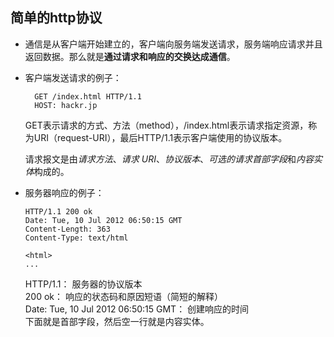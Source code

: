 ## 简单的http协议

- 通信是从客户端开始建立的，客户端向服务端发送请求，服务端响应请求并且返回数据。那么就是**通过请求和响应的交换达成通信**。
- 客户端发送请求的例子：
  ``` 
    GET /index.html HTTP/1.1
    HOST: hackr.jp
  ```
  GET表示请求的方式、方法（method），/index.html表示请求指定资源，称为URI（request-URI），最后HTTP/1.1表示客户端使用的协议版本。

  请求报文是由*请求方法*、*请求 URI*、*协议版本*、*可选的请求首部字段*和*内容实体*构成的。
- 服务器响应的例子：
  ```
  HTTP/1.1 200 ok
  Date: Tue, 10 Jul 2012 06:50:15 GMT
  Content-Length: 363
  Content-Type: text/html

  <html>
  ...
  ```
  HTTP/1.1： 服务器的协议版本  
  200 ok： 响应的状态码和原因短语（简短的解释）  
  Date: Tue, 10 Jul 2012 06:50:15 GMT： 创建响应的时间  
  下面就是首部字段，然后空一行就是内容实体。  

